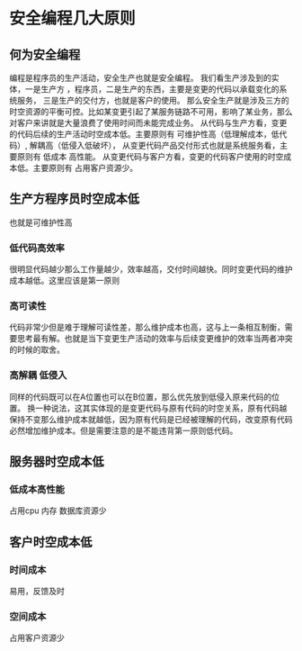 # 安全编程几大原则
## 何为安全编程
编程是程序员的生产活动，安全生产也就是安全编程。
我们看生产涉及到的实体，一是生产方 ，程序员，二是生产的东西，主要是变更的代码以承载变化的系统服务， 三是生产的交付方，也就是客户的使用。
那么安全生产就是涉及三方的时空资源的平衡可控。比如某变更引起了某服务链路不可用，影响了某业务，那么对客户来讲就是大量浪费了使用时间而未能完成业务。
从代码与生产方看，变更的代码后续的生产活动时空成本低。主要原则有 可维护性高（低理解成本，低代码）, 解耦高（低侵入低破坏），
从变更代码产品交付形式也就是系统服务看，主要原则有 低成本 高性能。
从变更代码与客户方看，变更的代码客户使用的时空成本低。主要原则有 占用客户资源少。
## 生产方程序员时空成本低
也就是可维护性高
### 低代码高效率
很明显代码越少那么工作量越少，效率越高，交付时间越快。同时变更代码的维护成本越低。这里应该是第一原则
### 高可读性
代码非常少但是难于理解可读性差，那么维护成本也高，这与上一条相互制衡，需要思考最有解。也就是当下变更生产活动的效率与后续变更维护的效率当两者冲突的时候的取舍。
### 高解耦 低侵入
同样的代码既可以在A位置也可以在B位置，那么优先放到低侵入原来代码的位置。
换一种说法，这其实体现的是变更代码与原有代码的时空关系，原有代码越保持不变那么维护成本就越低，因为原有代码是已经被理解的代码，改变原有代码必然增加维护成本。但是需要注意的是不能违背第一原则低代码。
## 服务器时空成本低
### 低成本高性能
占用cpu 内存 数据库资源少
## 客户时空成本低
### 时间成本
易用，反馈及时
### 空间成本
占用客户资源少

